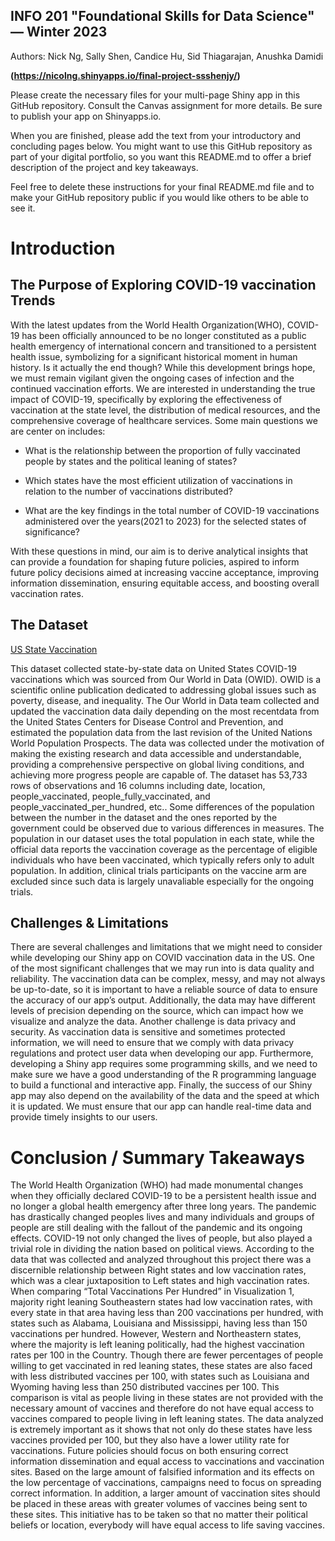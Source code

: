 
## INFO 201 "Foundational Skills for Data Science" — Winter 2023

Authors: Nick Ng, Sally Shen, Candice Hu, Sid Thiagarajan, Anushka Damidi

**(https://nicolng.shinyapps.io/final-project-ssshenjy/)**

Please create the necessary files for your multi-page Shiny app in this GitHub repository. Consult the Canvas assignment for more details. Be sure to publish your app on Shinyapps.io.

When you are finished, please add the text from your introductory and concluding pages below. You might want to use this GitHub repository as part of your digital portfolio, so you want this README.md to offer a brief description of the project and key takeaways.

Feel free to delete these instructions for your final README.md file and to make your GitHub repository public if you would like others to be able to see it. 

# Introduction


## The Purpose of Exploring COVID-19 vaccination Trends

With the latest updates from the World Health Organization(WHO), COVID-19 has been officially announced to be no longer constituted as a public health emergency of international concern and transitioned to a persistent health issue, symbolizing for a significant historical moment in human history. Is it actually the end though? While this development brings hope, we must remain vigilant given the ongoing cases of infection and the continued vaccination efforts. We are interested in understanding the true impact of COVID-19, specifically by exploring the effectiveness of vaccination at the state level, the distribution of medical resources, and the comprehensive coverage of healthcare services. Some main questions we are center on includes:

- What is the relationship between the proportion of fully vaccinated people by states and the political leaning of states?

- Which states have the most efficient utilization of vaccinations in relation to the number of vaccinations distributed?

- What are the key findings in the total number of COVID-19 vaccinations administered over the years(2021 to 2023) for the selected states of significance?

With these questions in mind, our aim is to derive analytical insights that can provide a foundation for shaping future policies, aspired to inform future policy decisions aimed at increasing vaccine acceptance, improving information dissemination, ensuring equitable access, and boosting overall vaccination rates.


## The Dataset
[US State Vaccination](https://data.world/ourworldindata/covid-19-vaccinations/workspace/file?filename=us_state_vaccinations.csv)

This dataset collected state-by-state data on United States COVID-19 vaccinations which was sourced from Our World in Data (OWID). OWID is a scientific online publication dedicated to addressing global issues such as poverty, disease, and inequality. The Our World in Data team collected and updated the vaccination data daily depending on the most recentdata from the United States Centers for Disease Control and Prevention, and estimated the population data from the last revision of the United Nations World Population Prospects. The data was collected under the motivation of making the existing research and data accessible and understandable, providing a comprehensive perspective on global living conditions, and achieving more progress people are capable of. The dataset has 53,733 rows of observations and 16 columns including date, location, people_vaccinated, people_fully_vaccinated, and people_vaccinated_per_hundred, etc.. Some differences of the population between the number in the dataset and the ones reported by the government could be observed due to various differences in measures. The population in our dataset uses the total population in each state, while the official data reports the vaccination coverage as the percentage of eligible individuals who have been vaccinated, which typically refers only to adult population. In addition, clinical trials participants on the vaccine arm are excluded since such data is largely unavaliable especially for the ongoing trials.


## Challenges & Limitations

There are several challenges and limitations that we might need to consider while developing our Shiny app on COVID vaccination data in the US. One of the most significant challenges that we may run into is data quality and reliability. The vaccination data can be complex, messy, and may not always be up-to-date, so it is important to have a reliable source of data to ensure the accuracy of our app’s output. Additionally, the data may have different levels of precision depending on the source, which can impact how we visualize and analyze the data. Another challenge is data privacy and security. As vaccination data is sensitive and sometimes protected information, we will need to ensure that we comply with data privacy regulations and protect user data when developing our app. Furthermore, developing a Shiny app requires some programming skills, and we need to make sure we have a good understanding of the R programming language to build a functional and interactive app. Finally, the success of our Shiny app may also depend on the availability of the data and the speed at which it is updated. We must ensure that our app can handle real-time data and provide timely insights to our users.



# Conclusion / Summary Takeaways

The World Health Organization (WHO) had made monumental changes when they officially declared COVID-19 to be a persistent health issue and no longer a global health emergency after three long years. The pandemic has drastically changed peoples lives and many individuals and groups of people are still dealing with the fallout of the pandemic and its ongoing effects. COVID-19 not only changed the lives of people, but also played a trivial role in dividing the nation based on political views. 
According to the data that was collected and analyzed throughout this project there was a discernible relationship between Right states and low vaccination rates, which was a clear juxtaposition to Left states and high vaccination rates. When comparing “Total Vaccinations Per Hundred” in Visualization 1, majority right leaning Southeastern states had low vaccination rates, with every state in that area having less than 200 vaccinations per hundred, with states such as Alabama, Louisiana and Mississippi, having less than 150 vaccinations per hundred. However, Western and Northeastern states, where the majority is left leaning politically, had the highest vaccination rates per 100 in the Country. Though there are fewer percentages of people willing to get vaccinated in red leaning states, these states are also faced with less distributed vaccines per 100, with states such as Louisiana and Wyoming having less than 250 distributed vaccines per 100. 
This comparison is vital as people living in these states are not provided with the necessary amount of vaccines and therefore do not have equal access to vaccines compared to people living in left leaning states. The data analyzed is extremely important as it shows that not only do these states have less vaccines provided per 100, but they also have a lower utility rate for vaccinations. Future policies should focus on both ensuring correct information dissemination and equal access to vaccinations and vaccination sites. Based on the large amount of falsified information and its effects on the low percentage of vaccinations, campaigns need to focus on spreading correct information. In addition, a larger amount of vaccination sites should be placed in these areas with greater volumes of vaccines being sent to these sites. This initiative has to be taken so that no matter their political beliefs or location, everybody will have equal access to life saving vaccines.

